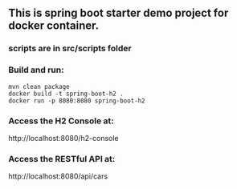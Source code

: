 ## This is spring boot starter demo project for docker container. 
### scripts are in src/scripts folder

### Build and run:
```
mvn clean package 
docker build -t spring-boot-h2 . 
docker run -p 8080:8080 spring-boot-h2
```
### Access the H2 Console at: 
http://localhost:8080/h2-console 
### Access the RESTful API at: 
http://localhost:8080/api/cars
